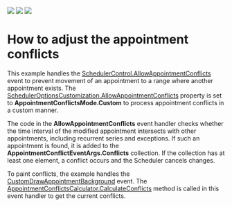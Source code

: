 <!-- default badges list -->
![](https://img.shields.io/endpoint?url=https://codecentral.devexpress.com/api/v1/VersionRange/397979009/20.1.2%2B)
[![](https://img.shields.io/badge/Open_in_DevExpress_Support_Center-FF7200?style=flat-square&logo=DevExpress&logoColor=white)](https://supportcenter.devexpress.com/ticket/details/T1023102)
[![](https://img.shields.io/badge/📖_How_to_use_DevExpress_Examples-e9f6fc?style=flat-square)](https://docs.devexpress.com/GeneralInformation/403183)
<!-- default badges end -->
# How to adjust the appointment conflicts

This example handles the [SchedulerControl.AllowAppointmentConflicts](https://docs.devexpress.com/WindowsForms/DevExpress.XtraScheduler.SchedulerControl.AllowAppointmentConflicts) event to prevent movement of an appointment to a range where another appointment exists. 
The [SchedulerOptionsCustomization.AllowAppointmentConflicts](https://docs.devexpress.com/CoreLibraries/DevExpress.XtraScheduler.SchedulerOptionsCustomization.AllowAppointmentConflicts) property is set to **AppointmentConflictsMode.Custom** to process appointment conflicts in a custom manner.
  
The code in the **AllowAppointmentConflicts** event handler checks whether the time interval of the modified appointment intersects with other appointments, including recurrent series and exceptions. If such an appointment is found, it is added to the **AppointmentConflictEventArgs.Conflicts** collection. If the collection has at least one element, a conflict occurs and the Scheduler cancels changes.
  
To paint conflicts, the example handles the [CustomDrawAppointmentBackground](https://docs.devexpress.com/WindowsForms/DevExpress.XtraScheduler.SchedulerControl.CustomDrawAppointmentBackground) event. The [AppointmentConflictsCalculator.CalculateConflicts](https://docs.devexpress.com/CoreLibraries/DevExpress.XtraScheduler.Native.AppointmentConflictsCalculator.CalculateConflicts%28DevExpress.XtraScheduler.Appointment-DevExpress.XtraScheduler.TimeInterval%29) method is called in this event handler to get the current conflicts.

